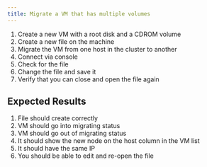 ```yaml
---
title: Migrate a VM that has multiple volumes	
---
```

1. Create a new VM with a root disk and a CDROM volume
1. Create a new file on the machine
1. Migrate the VM from one host in the cluster to another
1. Connect via console
1. Check for the file
1. Change the file and save it
1. Verify that you can close and open the file again

## Expected Results
1. File should create correctly
1. VM should go into migrating status
1. VM should go out of migrating status
1. It should show the new node on the host column in the VM list
1. It should have the same IP
1. You should be able to edit and re-open the file 